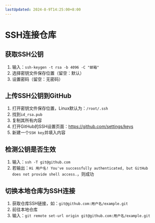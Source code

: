 ```yaml
---
lastUpdated: 2024-8-9T14:25:00+8:00
---
```


# SSH连接仓库

## 获取SSH公钥

1. 输入：```ssh-keygen -t rsa -b 4096 -C "邮箱"```
2. 选择密钥文件保存位置（留空：默认）
3. 设置密码（留空：无密码）

## 上传SSH公钥到GitHub

1. 打开密钥文件保存位置，Linux默认为：```/root/.ssh```
2. 找到```id_rsa.pub```
3. 复制其所有内容
4. 打开GitHub的SSH设置页面：<https://github.com/settings/keys>
5. 新建一个```SSH key```并填入内容

## 检测公钥是否生效

1. 输入：```ssh -T git@github.com```
2. 若输出：```Hi 用户名! You've successfully authenticated, but GitHub does not provide shell access.```，则成功

## 切换本地仓库为SSH连接

1. 获取仓库SSH链接，如：```git@github.com:用户名/example.git```
2. 前往本地仓库
3. 输入：```git remote set-url origin git@github.com:用户名/example.git```